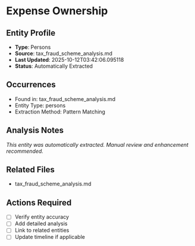 # Expense Ownership

## Entity Profile
- **Type**: Persons
- **Source**: tax_fraud_scheme_analysis.md
- **Last Updated**: 2025-10-12T03:42:06.095118
- **Status**: Automatically Extracted

## Occurrences
- Found in: tax_fraud_scheme_analysis.md
- Entity Type: persons
- Extraction Method: Pattern Matching

## Analysis Notes
*This entity was automatically extracted. Manual review and enhancement recommended.*

## Related Files
- tax_fraud_scheme_analysis.md

## Actions Required
- [ ] Verify entity accuracy
- [ ] Add detailed analysis
- [ ] Link to related entities
- [ ] Update timeline if applicable
